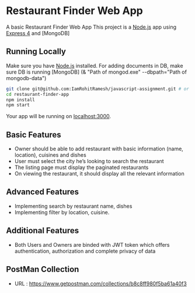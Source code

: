 # Restaurant Finder Web App

A basic Restaurant Finder Web App
This project is a [Node.js](https://nodejs.org/en/docs/) app using [Express 4](http://expressjs.com/) and [MongoDB]

## Running Locally

Make sure you have [Node.js](http://nodejs.org/) installed.
For adding documents in DB, make sure DB is running [MongoDB] (& "Path of mongod.exe" --dbpath="Path of mongodb-data")

```sh
git clone git@github.com:IamRohitRamesh/javascript-assignment.git # or clone your own fork
cd restaurant-finder-app
npm install
npm start
```

Your app will be running on [localhost:3000](http://localhost:3000/).

## Basic Features

- Owner should be able to add restaurant with basic information (name, location), cuisines and dishes
- User must select the city he’s looking to search the restaurant
- The listing page must display the paginated restaurants
- On viewing the restaurant, it should display all the relevant information

## Advanced Features

- Implementing search by restaurant name, dishes
- Implementing filter by location, cuisine.

## Additional Features

- Both Users and Owners are binded with JWT token which offers authentication, authorization and complete privacy of data

## PostMan Collection

- URL : <https://www.getpostman.com/collections/b8c8ff980f5ba61a40f3>

